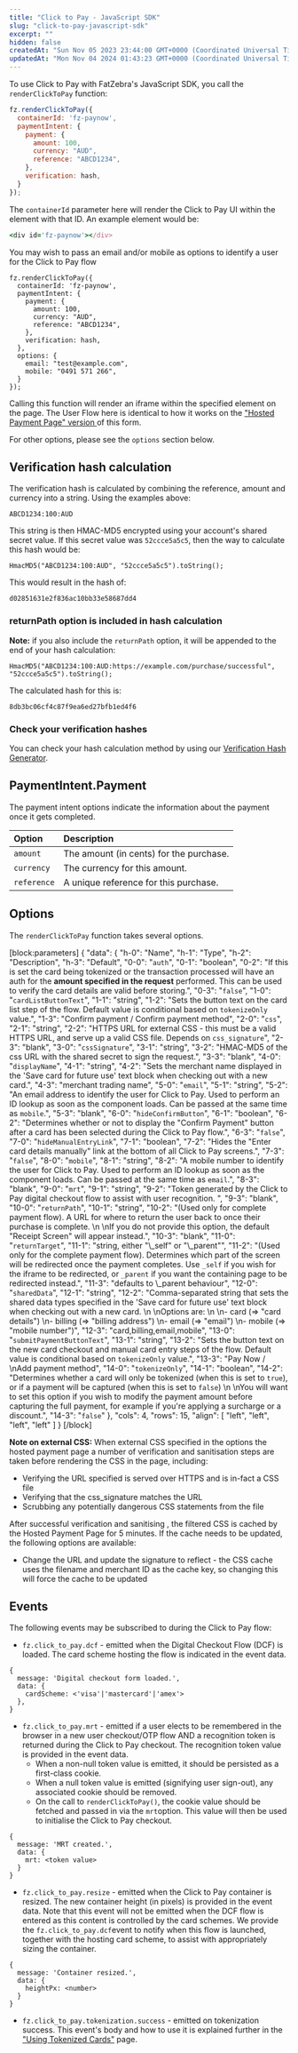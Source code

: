 ```yaml
---
title: "Click to Pay - JavaScript SDK"
slug: "click-to-pay-javascript-sdk"
excerpt: ""
hidden: false
createdAt: "Sun Nov 05 2023 23:44:00 GMT+0000 (Coordinated Universal Time)"
updatedAt: "Mon Nov 04 2024 01:43:23 GMT+0000 (Coordinated Universal Time)"
---
```

To use Click to Pay with FatZebra's JavaScript SDK, you call the `renderClickToPay` function:

```javascript javascript
fz.renderClickToPay({
  containerId: 'fz-paynow',
  paymentIntent: {
    payment: {
      amount: 100,
      currency: "AUD",
      reference: "ABCD1234",
    },
    verification: hash,
  }
});
```

The `containerId` parameter here will render the Click to Pay UI within the element with that ID. An example element would be:

```ruby HTML
<div id='fz-paynow'></div>
```

You may wish to pass an email and/or mobile as options to identify a user for the Click to Pay flow

```
fz.renderClickToPay({
  containerId: 'fz-paynow',
  paymentIntent: {
    payment: {
      amount: 100,
      currency: "AUD",
      reference: "ABCD1234",
    },
    verification: hash,	
  },
  options: {
    email: "test@example.com",
    mobile: "0491 571 266",
  }
});
```

Calling this function will render an iframe within the specified element on the page. The User Flow here is identical to how it works on the ["Hosted Payment Page" version ](https://docs.fatzebra.com/reference/click-to-pay-hosted-payment-page)of this form. 

For other options, please see the `options` section below.

## Verification hash calculation

The verification hash is calculated by combining the reference, amount and currency into a string. Using the examples above:

```
ABCD1234:100:AUD
```

This string is then HMAC-MD5 encrypted using your account's shared secret value. If this secret value was `52ccce5a5c5`, then the way to calculate this hash would be:

```
HmacMD5("ABCD1234:100:AUD", "52ccce5a5c5").toString();
```

This would result in the hash of:

```
d02851631e2f836ac10bb33e58687dd4
```

### returnPath option is included in hash calculation

**Note:** if you also include the `returnPath` option, it will be appended to the end of your hash calculation:

```
HmacMD5("ABCD1234:100:AUD:https://example.com/purchase/successful", "52ccce5a5c5").toString();
```

The calculated hash for this is:

```
8db3bc06cf4c87f9ea6ed27bfb1ed4f6
```

### Check your verification hashes

You can check your hash calculation method by using our [Verification Hash Generator](https://fat-zebra-verification.vercel.app/).

## PaymentIntent.Payment

The payment intent options indicate the information about the payment once it gets completed.

| Option      | Description                             |
| :---------- | :-------------------------------------- |
| `amount`    | The amount (in cents) for the purchase. |
| `currency`  | The currency for this amount.           |
| `reference` | A unique reference for this purchase.   |

## Options

The `renderClickToPay` function takes several options.

[block:parameters]
{
  "data": {
    "h-0": "Name",
    "h-1": "Type",
    "h-2": "Description",
    "h-3": "Default",
    "0-0": "`auth`",
    "0-1": "boolean",
    "0-2": "If this is set the card being tokenized or the transaction processed will have an auth for the **amount specified in the request** performed. This can be used to verify the card  details are valid before storing.",
    "0-3": "`false`",
    "1-0": "`cardListButtonText`",
    "1-1": "string",
    "1-2": "Sets the button text on the card list step of the flow. Default value is conditional based on `tokenizeOnly` value.",
    "1-3": "Confirm payment / Confirm payment method",
    "2-0": "`css`",
    "2-1": "string",
    "2-2": "HTTPS URL for external CSS - this must be a valid HTTPS URL, and serve up a valid CSS file. Depends on `css_signature`",
    "2-3": "blank",
    "3-0": "`cssSignature`",
    "3-1": "string",
    "3-2": "HMAC-MD5 of the css URL with the shared secret to sign the request.",
    "3-3": "blank",
    "4-0": "`displayName`",
    "4-1": "string",
    "4-2": "Sets the merchant name displayed in the 'Save card for future use' text block when checking out with a new card.",
    "4-3": "merchant trading name",
    "5-0": "`email`",
    "5-1": "string",
    "5-2": "An email address to identify the user for Click to Pay. Used to perform an ID lookup as soon as the component loads. Can be passed at the same time as `mobile`.",
    "5-3": "blank",
    "6-0": "`hideConfirmButton`",
    "6-1": "boolean",
    "6-2": "Determines whether or not to display the \"Confirm Payment\" button after a card has been selected during the Click to Pay flow.",
    "6-3": "`false`",
    "7-0": "`hideManualEntryLink`",
    "7-1": "boolean",
    "7-2": "Hides the \"Enter card details manually\" link at the bottom of all Click to Pay screens.",
    "7-3": "`false`",
    "8-0": "`mobile`",
    "8-1": "string",
    "8-2": "A mobile number to identify the user for Click to Pay. Used to perform an ID lookup as soon as the component loads. Can be passed at the same time as `email`.",
    "8-3": "blank",
    "9-0": "`mrt`",
    "9-1": "string",
    "9-2": "Token generated by the Click to Pay digital checkout flow to assist with user recognition.  ",
    "9-3": "blank",
    "10-0": "`returnPath`",
    "10-1": "string",
    "10-2": "(Used only for complete payment flow). A URL for where to return the user back to once their purchase is complete.  \n  \nIf you do not provide this option, the default \"Receipt Screen\" will appear instead.",
    "10-3": "blank",
    "11-0": "`returnTarget`",
    "11-1": "string, either \"\\_self\" or \"\\_parent\"",
    "11-2": "(Used only for the complete payment flow). Determines which part of the screen will be redirected once the payment completes. Use `_self` if you wish for the iframe to be redirected, or `_parent` if you want the containing page to be redirected instead.",
    "11-3": "defaults to \\_parent behaviour",
    "12-0": "`sharedData`",
    "12-1": "string",
    "12-2": "Comma-separated string that sets the shared data types specified in the 'Save card for future use' text block when checking out with a new card.  \n  \nOptions are:  \n  \n- card (=> \"card details\")  \n- billing (=> \"billing address\")  \n- email (=> \"email\")  \n- mobile (=> \"mobile number\")",
    "12-3": "card,billing,email,mobile",
    "13-0": "`submitPaymentButtonText`",
    "13-1": "string",
    "13-2": "Sets the button text on the new card checkout and manual card entry steps of the flow. Default value is conditional based on `tokenizeOnly` value.",
    "13-3": "Pay Now /  \nAdd payment method",
    "14-0": "`tokenizeOnly`",
    "14-1": "boolean",
    "14-2": "Determines whether a card will only be tokenized (when this is set to `true`), or if a payment will be captured (when this is set to `false`)  \n  \nYou will want to set this option if you wish to modify the payment amount before capturing the full payment, for example if you're applying a surcharge or a discount.",
    "14-3": "`false`"
  },
  "cols": 4,
  "rows": 15,
  "align": [
    "left",
    "left",
    "left",
    "left"
  ]
}
[/block]


**Note on external CSS:** When external CSS specified in the options the hosted payment page a number of verification and sanitisation steps are taken before rendering the CSS in the page, including:

- Verifying the URL specified is served over HTTPS and is in-fact a CSS file
- Verifying that the css_signature matches the URL
- Scrubbing any potentially dangerous CSS statements from the file

After successful verification and sanitising , the filtered CSS is cached by the Hosted Payment Page for 5 minutes. If the cache needs to be updated, the following options are available:

- Change the URL and update the signature to reflect - the CSS cache uses the filename and merchant ID as the cache key, so changing this will force the cache to be updated

## Events

The following events may be subscribed to during the Click to Pay flow:

- `fz.click_to_pay.dcf` - emitted when the Digital Checkout Flow (DCF) is loaded. The card scheme hosting the flow is indicated in the event data.

```
{
  message: 'Digital checkout form loaded.',
  data: {  
    cardScheme: <'visa'|'mastercard'|'amex'>  
  },
}
```

- `fz.click_to_pay.mrt` - emitted if a user elects to be remembered in the browser in a new user checkout/OTP flow AND a recognition token is returned during the Click to Pay checkout. The recognition token value is provided in the event data.
  - When a non-null token value is emitted, it should be persisted as a first-class cookie.
  - When a null token value is emitted (signifying user sign-out), any associated cookie should be removed. 
  - On the call to `renderClickToPay()`, the cookie value should be fetched and passed in via the `mrt`option. This value will then be used to initialise the Click to Pay checkout. 

```
{
  message: 'MRT created.',
  data: {
    mrt: <token value> 
  }
}
```

- `fz.click_to_pay.resize` - emitted when the Click to Pay container is resized. The new container height (in pixels) is provided in the event data. Note that this event will not be emitted when the DCF flow is entered as this content is controlled by the card schemes. We provide the `fz.click_to_pay.dcf`event to notify when this flow is launched, together with the hosting card scheme, to assist with appropriately sizing the container.  

```
{
  message: 'Container resized.',
  data: { 
    heightPx: <number> 
  }
}
```

- `fz.click_to_pay.tokenization.success` - emitted on tokenization success. This event's body and how to use it is explained further in the ["Using Tokenized Cards"](https://docs.fatzebra.com/reference/click-to-pay-using-tokenized-cards)  page.
